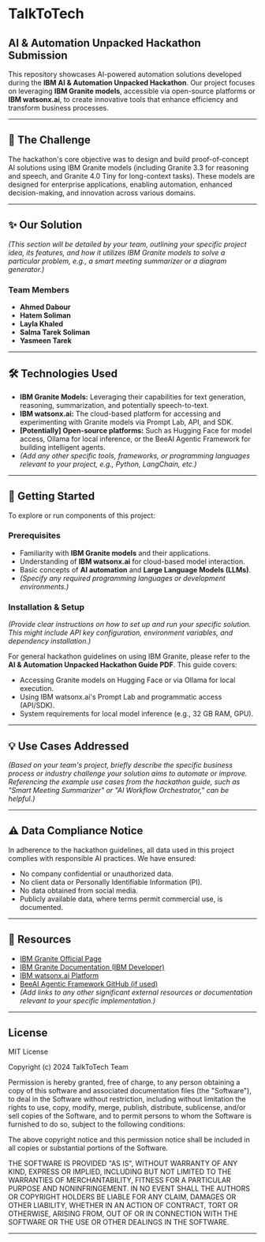 # TalkToTech

## AI & Automation Unpacked Hackathon Submission

This repository showcases AI-powered automation solutions developed during the **IBM AI & Automation Unpacked Hackathon**. Our project focuses on leveraging **IBM Granite models**, accessible via open-source platforms or **IBM watsonx.ai**, to create innovative tools that enhance efficiency and transform business processes.

---

## 🚀 The Challenge

The hackathon's core objective was to design and build proof-of-concept AI solutions using IBM Granite models (including Granite 3.3 for reasoning and speech, and Granite 4.0 Tiny for long-context tasks). These models are designed for enterprise applications, enabling automation, enhanced decision-making, and innovation across various domains.

---

## ✨ Our Solution

*(This section will be detailed by your team, outlining your specific project idea, its features, and how it utilizes IBM Granite models to solve a particular problem, e.g., a smart meeting summarizer or a diagram generator.)*

### Team Members

* **Ahmed Dabour**
* **Hatem Soliman**
* **Layla Khaled**
* **Salma Tarek Soliman**
* **Yasmeen Tarek**

---

## 🛠️ Technologies Used

* **IBM Granite Models:** Leveraging their capabilities for text generation, reasoning, summarization, and potentially speech-to-text.
* **IBM watsonx.ai:** The cloud-based platform for accessing and experimenting with Granite models via Prompt Lab, API, and SDK.
* **[Potentially] Open-source platforms:** Such as Hugging Face for model access, Ollama for local inference, or the BeeAI Agentic Framework for building intelligent agents.
* *(Add any other specific tools, frameworks, or programming languages relevant to your project, e.g., Python, LangChain, etc.)*

---

## 📝 Getting Started

To explore or run components of this project:

### Prerequisites

* Familiarity with **IBM Granite models** and their applications.
* Understanding of **IBM watsonx.ai** for cloud-based model interaction.
* Basic concepts of **AI automation** and **Large Language Models (LLMs)**.
* *(Specify any required programming languages or development environments.)*

### Installation & Setup

*(Provide clear instructions on how to set up and run your specific solution. This might include API key configuration, environment variables, and dependency installation.)*

For general hackathon guidelines on using IBM Granite, please refer to the **AI & Automation Unpacked Hackathon Guide PDF**. This guide covers:

* Accessing Granite models on Hugging Face or via Ollama for local execution.
* Using IBM watsonx.ai's Prompt Lab and programmatic access (API/SDK).
* System requirements for local model inference (e.g., 32 GB RAM, GPU).

---

## 💡 Use Cases Addressed

*(Based on your team's project, briefly describe the specific business process or industry challenge your solution aims to automate or improve. Referencing the example use cases from the hackathon guide, such as "Smart Meeting Summarizer" or "AI Workflow Orchestrator," can be helpful.)*

---

## ⚠️ Data Compliance Notice

In adherence to the hackathon guidelines, all data used in this project complies with responsible AI practices. We have ensured:

* No company confidential or unauthorized data.
* No client data or Personally Identifiable Information (PI).
* No data obtained from social media.
* Publicly available data, where terms permit commercial use, is documented.

---

## 🔗 Resources

* [IBM Granite Official Page](https://www.ibm.com/granite)
* [IBM Granite Documentation (IBM Developer)](https://developer.ibm.com/components/granite-models/)
* [IBM watsonx.ai Platform](https://dataplatform.cloud.ibm.com/wx/home?context=wx)
* [BeeAI Agentic Framework GitHub (if used)](https://github.com/IBM/BeeAI)
* *(Add links to any other significant external resources or documentation relevant to your specific implementation.)*

---

## License

MIT License

Copyright (c) 2024 TalkToTech Team

Permission is hereby granted, free of charge, to any person obtaining a copy
of this software and associated documentation files (the "Software"), to deal
in the Software without restriction, including without limitation the rights
to use, copy, modify, merge, publish, distribute, sublicense, and/or sell
copies of the Software, and to permit persons to whom the Software is
furnished to do so, subject to the following conditions:

The above copyright notice and this permission notice shall be included in all
copies or substantial portions of the Software.

THE SOFTWARE IS PROVIDED "AS IS", WITHOUT WARRANTY OF ANY KIND, EXPRESS OR
IMPLIED, INCLUDING BUT NOT LIMITED TO THE WARRANTIES OF MERCHANTABILITY,
FITNESS FOR A PARTICULAR PURPOSE AND NONINFRINGEMENT. IN NO EVENT SHALL THE
AUTHORS OR COPYRIGHT HOLDERS BE LIABLE FOR ANY CLAIM, DAMAGES OR OTHER
LIABILITY, WHETHER IN AN ACTION OF CONTRACT, TORT OR OTHERWISE, ARISING FROM,
OUT OF OR IN CONNECTION WITH THE SOFTWARE OR THE USE OR OTHER DEALINGS IN THE
SOFTWARE.

---